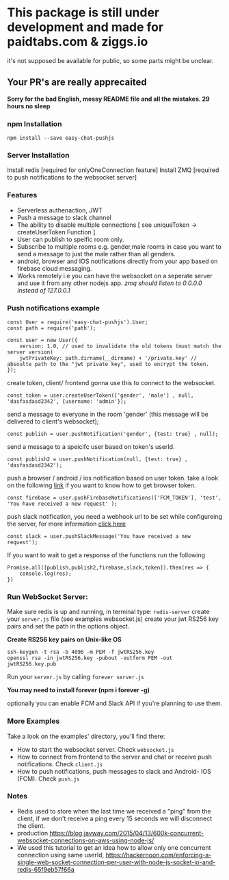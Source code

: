 # This package is still under development and made for paidtabs.com & ziggs.io
it's not supposed be available for public, so some parts might be unclear.

## Your PR's are really apprecaited

**Sorry for the bad English, messy README file and all the mistakes. 29 hours no sleep**

### npm Installation

    npm install --save easy-chat-pushjs


### Server Installation

Install redis [required for onlyOneConnection feature]
Install ZMQ [required to push notifications to the websocket server]

### Features


- Serverless authenaction, JWT
- Push a message to slack channel
- The ability to disable multiple connections [ see uniqueToken -> createUserToken Function ]
- User can publish to speific room only.
- Subscribe to multiple rooms e.g. gender,male rooms in case you want to send a message to just the male rather than all genders.
- android, browser and IOS notifications directly from your app based on firebase cloud messaging. 
- Works remotely i.e you can have the websocket on a seperate server and use it from any other nodejs app. *zmq should listen to 0.0.0.0 instead of 127.0.0.1*

### Push notifications example


    const User = require('easy-chat-pushjs').User;
    const path = require('path');

    const user = new User({
        version: 1.0, // used to invalidate the old tokens (must match the server version)
        jwtPrivateKey: path.dirname(__dirname) + '/private.key' // absoulte path to the "jwt private key", used to encrypt the token.
    });

create token, client/ frontend gonna use this to connect to the websocket.

    const token = user.createUserToken(['gender', 'male'] , null, 'dasfasdasd2342', {username: 'admin'});
    
    
send a message to everyone in the room 'gender' (this message will be delivered to client's websocket);

    const publish = user.pushNotification('gender', {test: true} , null);
    
    
send a message to a speicifc user based on token's userId.

    const publish2 = user.pushNotification(null, {test: true} , 'dasfasdasd2342');
    
    
push a browser / android / ios notification based on user token. take a look on the following [link](https://developers.google.com/web/ilt/pwa/introduction-to-push-notifications) if you want to know how to get browser token.

    const firebase = user.pushFirebaseNotifications(['FCM_TOKEN'], 'test', 'You have received a new request' );
    
push slack notification, you need a webhook url to be set while configureing the server, for more information [click here](https://api.slack.com/messaging/webhooks)

    const slack = user.pushSlackMessage('You have received a new request');

If you want to wait to get a response of the functions run the following

    Promise.all([publish,publish2,firebase,slack,token]).then(res => {
        console.log(res);
    })
    


### Run WebSocket Server:

Make sure redis is up and running, in terminal type: `redis-server`
create your `server.js` file (see examples websocket.js)
create your jwt RS256 key pairs and set the path in the options object. 

**Create RS256 key pairs on Unix-like OS**
    
    ssh-keygen -t rsa -b 4096 -m PEM -f jwtRS256.key
    openssl rsa -in jwtRS256.key -pubout -outform PEM -out jwtRS256.key.pub

Run your `server.js` by calling `forever server.js`

**You may need to install forever (npm i forever -g)**

optionally you can enable FCM and Slack API if you're planning to use them.

### More Examples

Take a look on the examples' directory, you'll find there:
- How to start the websocket server. Check `websocket.js`
- How to connect from frontend to the server and chat or receive push notifications. Check `client.js`
- How to push notifications, push messages to slack and Android- IOS (FCM). Check `push.js`



### Notes
- Redis used to store when the last time we received a "ping" from the client, if we don't receive a ping every 15 seconds we will disconnect the client.
- production https://blog.jayway.com/2015/04/13/600k-concurrent-websocket-connections-on-aws-using-node-js/
- We used this tutorial to get an idea how to allow only one concurrent connection using same userId, https://hackernoon.com/enforcing-a-single-web-socket-connection-per-user-with-node-js-socket-io-and-redis-65f9eb57f66a


